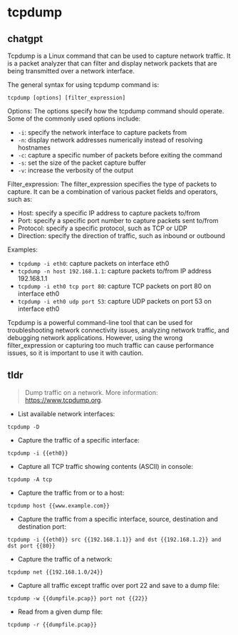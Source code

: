 # tcpdump 
## chatgpt 
Tcpdump is a Linux command that can be used to capture network traffic. It is a packet analyzer that can filter and display network packets that are being transmitted over a network interface. 

The general syntax for using tcpdump command is:

`tcpdump [options] [filter_expression]`

Options: The options specify how the tcpdump command should operate. Some of the commonly used options include:

- `-i`: specify the network interface to capture packets from
- `-n`: display network addresses numerically instead of resolving hostnames
- `-c`: capture a specific number of packets before exiting the command
- `-s`: set the size of the packet capture buffer
- `-v`: increase the verbosity of the output

Filter_expression: The filter_expression specifies the type of packets to capture. It can be a combination of various packet fields and operators, such as:

- Host: specify a specific IP address to capture packets to/from
- Port: specify a specific port number to capture packets sent to/from
- Protocol: specify a specific protocol, such as TCP or UDP
- Direction: specify the direction of traffic, such as inbound or outbound

Examples:

- `tcpdump -i eth0`: capture packets on interface eth0
- `tcpdump -n host 192.168.1.1`: capture packets to/from IP address 192.168.1.1
- `tcpdump -i eth0 tcp port 80`: capture TCP packets on port 80 on interface eth0
- `tcpdump -i eth0 udp port 53`: capture UDP packets on port 53 on interface eth0

Tcpdump is a powerful command-line tool that can be used for troubleshooting network connectivity issues, analyzing network traffic, and debugging network applications. However, using the wrong filter_expression or capturing too much traffic can cause performance issues, so it is important to use it with caution. 

## tldr 
 
> Dump traffic on a network.
> More information: <https://www.tcpdump.org>.

- List available network interfaces:

`tcpdump -D`

- Capture the traffic of a specific interface:

`tcpdump -i {{eth0}}`

- Capture all TCP traffic showing contents (ASCII) in console:

`tcpdump -A tcp`

- Capture the traffic from or to a host:

`tcpdump host {{www.example.com}}`

- Capture the traffic from a specific interface, source, destination and destination port:

`tcpdump -i {{eth0}} src {{192.168.1.1}} and dst {{192.168.1.2}} and dst port {{80}}`

- Capture the traffic of a network:

`tcpdump net {{192.168.1.0/24}}`

- Capture all traffic except traffic over port 22 and save to a dump file:

`tcpdump -w {{dumpfile.pcap}} port not {{22}}`

- Read from a given dump file:

`tcpdump -r {{dumpfile.pcap}}`
